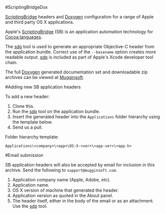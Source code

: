 #ScriptingBridgeDox

[ScriptingBridge][scriptingbridge] headers and [Doxygen][doxygen] configuration for a range of Apple and third party OS X applications.

Apple's [ScriptingBridge][scriptingbridge] (SB) is an application automation technology for [Cocoa languages][cocoa-languages].

The [sdp][sdp] tool is used to generate an appropriate Objective-C header from the application bundle. Correct use of the `--basename` option creates more readable output. [sdp][sdp] is included as part of Apple's Xcode developer tool chain.

The full [Doxygen][doxygen] generated documentation set and downloadable zip archives can be viewed at [Mugginsoft][mugginsoft].

#Adding new SB application headers

To add a new header:

1. Clone this.
2. Run the [sdp][sdp] tool on the application bundle.
3. Insert the generated header into the `Applications` folder hierarchy using the template below.
4. Send us a pull.

Folder hierarchy template:

`Applications\<company>\<app>\OS-X-<ver>\<app-ver>\<app.h>`

#Email submission

SB application headers will also be accepted by email for inclusion in this archive. Send the following to `support@mugginsoft.com`.

1. Application company name (Apple, Adobe, etc).
2. Application name.
3. OS X version of machine that generated the header.
4. Application version as quoted in the About panel.
5. The header itself, either in the body of the email or as an attachment. Use the [sdp][sdp] tool.

[cocoa-languages]:http://en.wikipedia.org/wiki/Cocoa_(API)#Implementations_and_Bindings

[scriptingbridge]:https://developer.apple.com/library/mac/#documentation/Cocoa/Conceptual/ScriptingBridgeConcepts/Introduction/Introduction.html

[sdp]:https://developer.apple.com/library/mac/#documentation/Cocoa/Conceptual/ScriptingBridgeConcepts/UsingScriptingBridge/UsingScriptingBridge.html

[doxygen]:http://doxygen.org

[mugginsoft]:http://www.mugginsoft.com/kosmictask/ScriptingBridge


